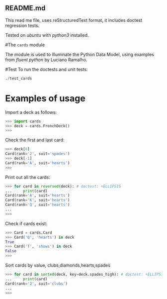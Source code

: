 ## README.md

This read me file, uses reStructuredText format,
it includes doctest regression tests.

Tested on *ubuntu* with *python3* installed.

#The ``cards`` module

The module is used to illuminate the Python Data Model,
using examples from *fluent python* by Luciano Ramalho.


#Test
To run the doctests and unit tests: 
```Python
./test_cards
```

# Examples of usage
Import a deck as follows:
```Python
>>> import cards
>>> deck = cards.FrenchDeck()
>>>
```

Check the first and last card:
```Python
>>> deck[0]
Card(rank='2', suit='spades')
>>> deck[-1]
Card(rank='A', suit='hearts')
>>>
```

Print out all the cards:
```Python
>>> for card in reversed(deck): # doctest: +ELLIPSIS
...     print(card)  
Card(rank='A', suit='hearts')
Card(rank='K', suit='hearts')
Card(rank='Q', suit='hearts')
...
>>>
```

Check if cards exist:
```Python
>>> Card = cards.Card
>>> Card('Q', 'hearts') in deck
True
>>> Card('T', 'shows') in deck
False
>>> 
```

Sort cards by value, clubs,diamonds,hearts,spades
```Python
>>> for card in sorted(deck, key=deck.spades_high): # doctest: +ELLIPSIS
...     print(card)
Card(rank='2', suit='clubs')
...
>>>
```
